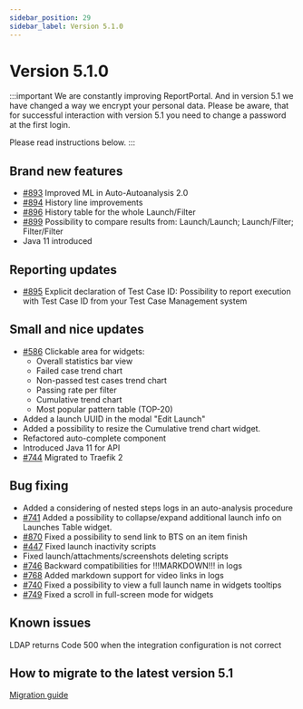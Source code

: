 ```yaml
---
sidebar_position: 29
sidebar_label: Version 5.1.0
---
```


# Version 5.1.0

:::important
We are constantly improving ReportPortal. And in version 5.1 we have changed a way we encrypt your personal data. Please be aware, that for successful interaction with version 5.1 you need to change a password at the first login.

Please read instructions below.
:::

## Brand new features
- [#893](https://github.com/reportportal/reportportal/issues/893) Improved ML in Аuto-Autoanalysis 2.0
- [#894](https://github.com/reportportal/reportportal/issues/894) History line improvements
- [#896](https://github.com/reportportal/reportportal/issues/896) History table for the whole Launch/Filter
- [#899](https://github.com/reportportal/reportportal/issues/899) Possibility to compare results from: Launch/Launch; Launch/Filter; Filter/Filter
- Java 11 introduced

## Reporting updates
- [#895](https://github.com/reportportal/reportportal/issues/895) Explicit declaration of Test Case ID: Possibility to report execution with Test Case ID from your Test Case Management system

## Small and nice updates
- [#586](https://github.com/reportportal/reportportal/issues/586) Clickable area for widgets:
  *  Overall statistics bar view
  *  Failed case trend chart
  *  Non-passed test cases trend chart
  *  Passing rate per filter
  *  Cumulative trend chart
  *  Most popular pattern table (TOP-20)
- Added a launch UUID in the modal "Edit Launch"
- Added a possibility to resize the Cumulative trend chart widget.
- Refactored auto-complete component
- Introduced Java 11 for API
- [#744](https://github.com/reportportal/reportportal/issues/744) Migrated to Traefik 2

## Bug fixing

- Added a considering of nested steps logs in an auto-analysis procedure
- [#741](https://github.com/reportportal/reportportal/issues/741) Added a possibility to collapse/expand additional launch info on Launches Table widget.
- [#870](https://github.com/reportportal/reportportal/issues/870)  Fixed a possibility to send link to BTS on an item finish
- [#447](https://github.com/reportportal/reportportal/issues/447) Fixed launch inactivity scripts
- Fixed launch/attachments/screenshots deleting scripts
- [#746](https://github.com/reportportal/reportportal/issues/746) Backward compatibilities for !!!MARKDOWN!!! in logs
- [#768](https://github.com/reportportal/reportportal/issues/768) Added markdown support for video links in logs
- [#740](https://github.com/reportportal/reportportal/issues/740) Fixed a possibility to view a full launch name in widgets tooltips
- [#749](https://github.com/reportportal/reportportal/issues/749) Fixed a scroll in full-screen mode for widgets

## Known issues
LDAP returns Code 500 when the integration configuration is not correct

## How to migrate to the latest version 5.1
[Migration guide](https://github.com/reportportal/reportportal/wiki/Migration-to-ReportPortal-v.5.1)
